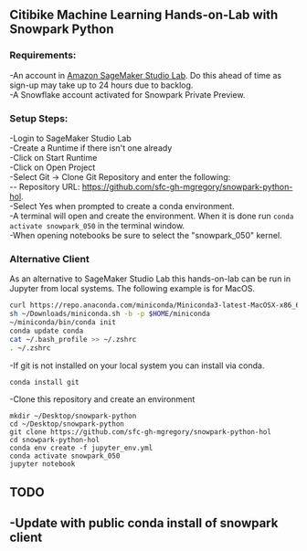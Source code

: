 ## Citibike Machine Learning Hands-on-Lab with Snowpark Python  

### Requirements:  
-An account in [Amazon SageMaker Studio Lab](https://studiolab.sagemaker.aws/).  Do this ahead of time as sign-up may take up to 24 hours due to backlog.  
-A Snowflake account activated for Snowpark Private Preview.  
    

### Setup Steps:

-Login to SageMaker Studio Lab  
-Create a Runtime if there isn't one already  
-Click on Start Runtime  
-Click on Open Project  
-Select Git -> Clone Git Repository and enter the following:  
    -- Repository URL: https://github.com/sfc-gh-mgregory/snowpark-python-hol.  
-Select Yes when prompted to create a conda environment.  
-A terminal will open and create the environment.  When it is done run `conda activate snowpark_050` in the terminal window.  
-When opening notebooks be sure to select the "snowpark_050" kernel.  

### Alternative Client  

As an alternative to SageMaker Studio Lab this hands-on-lab can be run in Jupyter from local systems.  The following example is for MacOS.
```bash
curl https://repo.anaconda.com/miniconda/Miniconda3-latest-MacOSX-x86_64.sh -o ~/Downloads/miniconda.sh  
sh ~/Downloads/miniconda.sh -b -p $HOME/miniconda  
~/miniconda/bin/conda init  
conda update conda
cat ~/.bash_profile >> ~/.zshrc  
. ~/.zshrc
```
-If git is not installed on your local system you can install via conda.
```bash
conda install git
```
-Clone this repository and create an environment
```
mkdir ~/Desktop/snowpark-python
cd ~/Desktop/snowpark-python
git clone https://github.com/sfc-gh-mgregory/snowpark-python-hol
cd snowpark-python-hol
conda env create -f jupyter_env.yml
conda activate snowpark_050
jupyter notebook
```

## TODO

-Update with public conda install of snowpark client  
-
